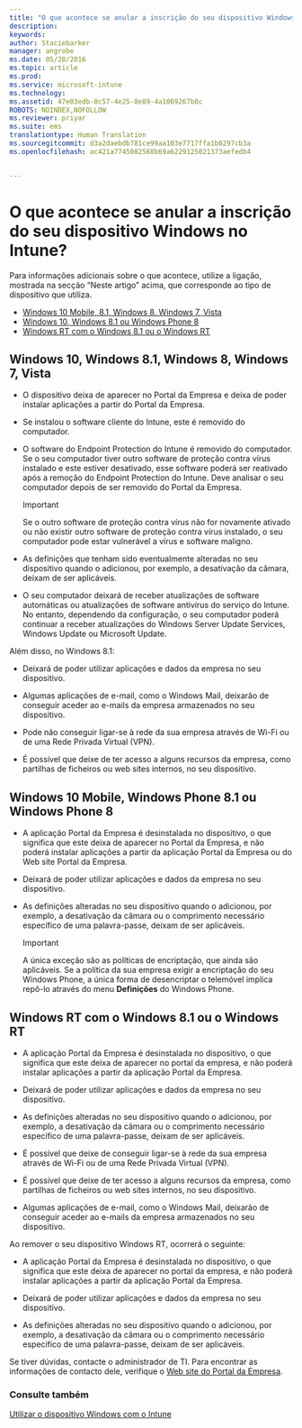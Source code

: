 ```yaml
---
title: "O que acontece se anular a inscrição do seu dispositivo Windows no Intune? | Microsoft Intune"
description: 
keywords: 
author: Staciebarker
manager: angrobe
ms.date: 05/28/2016
ms.topic: article
ms.prod: 
ms.service: microsoft-intune
ms.technology: 
ms.assetid: 47e03edb-0c57-4e25-8e89-4a1069267b8c
ROBOTS: NOINDEX,NOFOLLOW
ms.reviewer: priyar
ms.suite: ems
translationtype: Human Translation
ms.sourcegitcommit: d3a2daebdb781ce99aa103e7717ffa1b0297cb3a
ms.openlocfilehash: ac421a7745082568b69a6229125021373aefedb4


---
```



# O que acontece se anular a inscrição do seu dispositivo Windows no Intune?

Para informações adicionais sobre o que acontece, utilize a ligação, mostrada na secção “Neste artigo” acima, que corresponde ao tipo de dispositivo que utiliza.

- [Windows 10 Mobile, 8.1, Windows 8, Windows 7, Vista](#windows-10-mobile--8-1,-windows-8,-windows-7,-vista)
- [Windows 10, Windows 8.1 ou Windows Phone 8](#windows-10--windows-8-1-or-windows-phone-8)
- [Windows RT com o Windows 8.1 ou o Windows RT](#windows-rt-running-windows-8-1-or-windows-rt)


## Windows 10, Windows 8.1, Windows 8, Windows 7, Vista

-   O dispositivo deixa de aparecer no Portal da Empresa e deixa de poder instalar aplicações a partir do Portal da Empresa.

-   Se instalou o software cliente do Intune, este é removido do computador.

-   O software do Endpoint Protection do Intune é removido do computador. Se o seu computador tiver outro software de proteção contra vírus instalado e este estiver desativado, esse software poderá ser reativado após a remoção do Endpoint Protection do Intune. Deve analisar o seu computador depois de ser removido do Portal da Empresa.

    > [!IMPORTANT]
    > Se o outro software de proteção contra vírus não for novamente ativado ou não existir outro software de proteção contra vírus instalado, o seu computador pode estar vulnerável a vírus e software maligno.

-   As definições que tenham sido eventualmente alteradas no seu dispositivo quando o adicionou, por exemplo, a desativação da câmara, deixam de ser aplicáveis.

-   O seu computador deixará de receber atualizações de software automáticas ou atualizações de software antivírus do serviço do Intune. No entanto, dependendo da configuração, o seu computador poderá continuar a receber atualizações do Windows Server Update Services, Windows Update ou Microsoft Update.

Além disso, no Windows 8.1:

-   Deixará de poder utilizar aplicações e dados da empresa no seu dispositivo.

-   Algumas aplicações de e-mail, como o Windows Mail, deixarão de conseguir aceder ao e-mails da empresa armazenados no seu dispositivo.

-   Pode não conseguir ligar-se à rede da sua empresa através de Wi-Fi ou de uma Rede Privada Virtual (VPN).

-   É possível que deixe de ter acesso a alguns recursos da empresa, como partilhas de ficheiros ou web sites internos, no seu dispositivo.

## Windows 10 Mobile, Windows Phone 8.1 ou Windows Phone 8

-   A aplicação Portal da Empresa é desinstalada no dispositivo, o que significa que este deixa de aparecer no Portal da Empresa, e não poderá instalar aplicações a partir da aplicação Portal da Empresa ou do Web site Portal da Empresa.

-   Deixará de poder utilizar aplicações e dados da empresa no seu dispositivo.

-   As definições alteradas no seu dispositivo quando o adicionou, por exemplo, a desativação da câmara ou o comprimento necessário específico de uma palavra-passe, deixam de ser aplicáveis.

    > [!IMPORTANT]
    > A única exceção são as políticas de encriptação, que ainda são aplicáveis. Se a política da sua empresa exigir a encriptação do seu Windows Phone, a única forma de desencriptar o telemóvel implica repô-lo através do menu **Definições** do Windows Phone.

## Windows RT com o Windows 8.1 ou o Windows RT

-   A aplicação Portal da Empresa é desinstalada no dispositivo, o que significa que este deixa de aparecer no portal da empresa, e não poderá instalar aplicações a partir da aplicação Portal da Empresa.

-   Deixará de poder utilizar aplicações e dados da empresa no seu dispositivo.

-   As definições alteradas no seu dispositivo quando o adicionou, por exemplo, a desativação da câmara ou o comprimento necessário específico de uma palavra-passe, deixam de ser aplicáveis.

-   É possível que deixe de conseguir ligar-se à rede da sua empresa através de Wi-Fi ou de uma Rede Privada Virtual (VPN).

-   É possível que deixe de ter acesso a alguns recursos da empresa, como partilhas de ficheiros ou web sites internos, no seu dispositivo.

-   Algumas aplicações de e-mail, como o Windows Mail, deixarão de conseguir aceder ao e-mails da empresa armazenados no seu dispositivo.

Ao remover o seu dispositivo Windows RT, ocorrerá o seguinte:

-   A aplicação Portal da Empresa é desinstalada no dispositivo, o que significa que este deixa de aparecer no portal da empresa, e não poderá instalar aplicações a partir da aplicação Portal da Empresa.

-   Deixará de poder utilizar aplicações e dados da empresa no seu dispositivo.

-   As definições alteradas no seu dispositivo quando o adicionou, por exemplo, a desativação da câmara ou o comprimento necessário específico de uma palavra-passe, deixam de ser aplicáveis.

Se tiver dúvidas, contacte o administrador de TI. Para encontrar as informações de contacto dele, verifique o [Web site do Portal da Empresa](http://portal.manage.microsoft.com).

### Consulte também
[Utilizar o dispositivo Windows com o Intune](using-your-windows-device-with-intune.md)



<!--HONumber=Aug16_HO4-->


